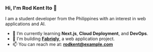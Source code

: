 ### Hi, I'm Rod Kent Ito 👋

I am a student developer from the Philippines with an interest in web applications and AI.

- 🌱 I’m currently learning **Next.js**, **Cloud Deployment**, and **DevOps**.
- 🚀 I'm building **[Fabriqly](https://github.com/AnonymousDod/fabriqly)**, a web application project.
- 📫 You can reach me at: **rodkent@example.com**
